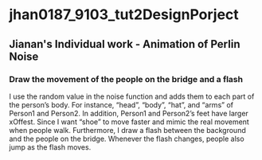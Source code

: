 # jhan0187_9103_tut2DesignPorject
## **Jianan's Individual work - Animation of Perlin Noise**

### Draw the movement of the people on the bridge and a flash

I use the random value in the noise function and adds them to each part of the person’s body. For instance, “head”, “body”, “hat”, and “arms” of Person1 and Person2. In addition, Person1 and Person2’s feet have larger xOffest. Since I want “shoe”
to move faster and mimic the real movement when people walk. Furthermore, I draw a flash between the background and the people on the bridge. Whenever the flash changes, people also jump as the flash moves.